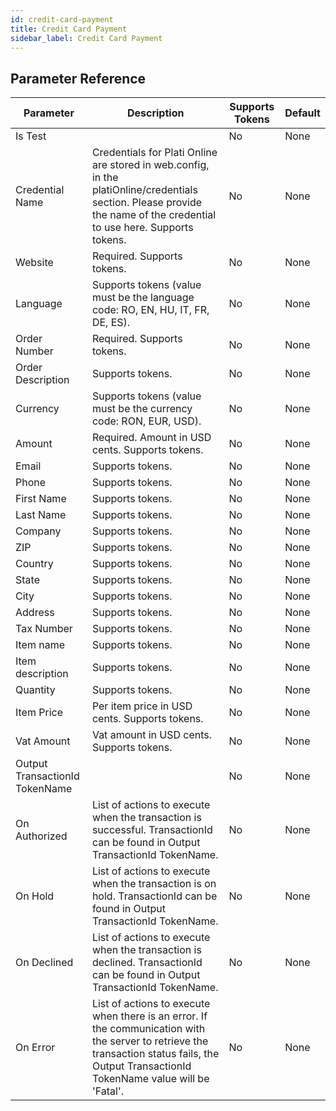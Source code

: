 ```yaml
---
id: credit-card-payment
title: Credit Card Payment
sidebar_label: Credit Card Payment
---
```





## Parameter Reference
| Parameter | Description | Supports Tokens | Default |
| -- | -- | -- | -- |
| Is Test |  | No | None |
| Credential Name | Credentials for Plati Online are stored in web.config, in the platiOnline/credentials section. Please provide the name of the credential to use here. Supports tokens. | No | None |
| Website | Required. Supports tokens. | No | None |
| Language | Supports tokens (value must be the language code: RO, EN, HU, IT, FR, DE, ES). | No | None |
| Order Number | Required. Supports tokens. | No | None |
| Order Description | Supports tokens. | No | None |
| Currency | Supports tokens (value must be the currency code: RON, EUR, USD). | No | None |
| Amount | Required. Amount in USD cents. Supports tokens. | No | None |
| Email | Supports tokens. | No | None |
| Phone | Supports tokens. | No | None |
| First Name | Supports tokens. | No | None |
| Last Name | Supports tokens. | No | None |
| Company | Supports tokens. | No | None |
| ZIP | Supports tokens. | No | None |
| Country | Supports tokens. | No | None |
| State | Supports tokens. | No | None |
| City | Supports tokens. | No | None |
| Address | Supports tokens. | No | None |
| Tax Number | Supports tokens. | No | None |
| Item name | Supports tokens. | No | None |
| Item description | Supports tokens. | No | None |
| Quantity | Supports tokens. | No | None |
| Item Price | Per item price in USD cents. Supports tokens. | No | None |
| Vat Amount | Vat amount in USD cents. Supports tokens. | No | None |
| Output TransactionId TokenName |  | No | None |
| On Authorized | List of actions to execute when the transaction is successful. TransactionId can be found in Output TransactionId TokenName. | No | None |
| On Hold | List of actions to execute when the transaction is on hold. TransactionId can be found in Output TransactionId TokenName. | No | None |
| On Declined | List of actions to execute when the transaction is declined. TransactionId can be found in Output TransactionId TokenName. | No | None |
| On Error | List of actions to execute when there is an error. If the communication with the server to retrieve the transaction status fails, the Output TransactionId TokenName value will be 'Fatal'. | No | None |
